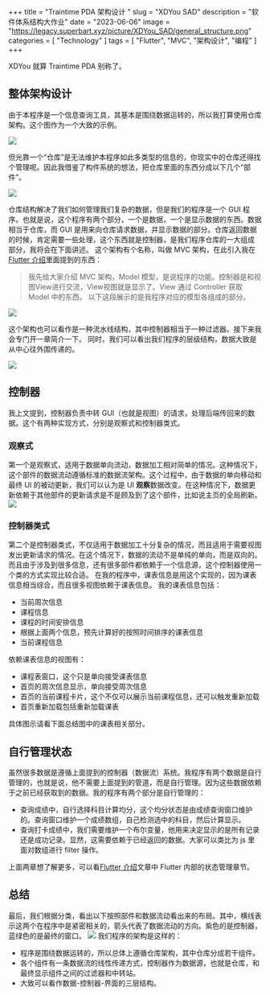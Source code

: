 +++
title = "Traintime PDA 架构设计 "
slug = "XDYou SAD"
description = "软件体系结构大作业"
date = "2023-06-06"
image = "https://legacy.superbart.xyz/picture/XDYou_SAD/general_structure.png"
categories = [
    "Technology"
]
tags = [
    "Flutter",
    "MVC",
    "架构设计",
    "编程"
]
+++

XDYou 就算 Traintime PDA 别称了。

## 整体架构设计
由于本程序是一个信息查询工具，其基本是围绕数据运转的，所以我打算使用仓库架构。这个图作为一个大致的示例。

![](https://legacy.superbart.xyz/picture/XDYou_SAD/repo.png)

但光靠一个“仓库”是无法维护本程序如此多类型的信息的，你现实中的仓库还得找个管理呢。因此我借鉴了构件系统的想法，把仓库里面的东西分成以下几个“部件”。

![](https://legacy.superbart.xyz/picture/XDYou_SAD/components.png)

仓库结构解决了我们如何管理我们复杂的数据，但是我们的程序是一个 GUI 程序。也就是说，这个程序有两个部分，一个是数据，一个是显示数据的东西。数据相当于仓库，而 GUI 是用来向仓库请求数据，并显示数据的部分。仓库返回数据的时候，肯定需要一些处理，这个东西就是控制器，是我们程序仓库的一大组成 部分，我将会在下面讲述。
这个架构有个名称，叫做 MVC 架构，在此引入我在[Flutter 介绍](https://legacy.superbart.xyz/writing/Flutter%20Introduction.html)里面提到的东西：
> 我先给大家介绍 MVC 架构，Model 模型，是说程序的功能。控制器是和视图View进行交流，View视图就是显示了。View 通过 Controller 获取 Model 中的东西。
> 以下这段展示的是我程序对应的模型各组成的部分。

![](https://legacy.superbart.xyz/picture/XDYou_SAD/simple_structure.png)

这个架构也可以看作是一种流水线结构，其中控制器相当于一种过滤器。接下来我会专门开一章简介一下。
同时，我们可以看出我们程序的层级结构，数据大致是从中心往外围传递的。  

![](https://legacy.superbart.xyz/picture/XDYou_SAD/level.png)

## 控制器
我上文提到，控制器负责中转 GUI（也就是视图）的请求，处理后端传回来的数据。这个有两种实现方式，分别是观察式和控制器类式。
### 观察式
第一个是观察式，适用于数据单向流动，数据加工相对简单的情况。这种情况下，这个部件的数据流动遵循标准的数据流架构。这个过程中，由于数据的单向移动和最终 UI 的被动更新，我们可以认为是 UI **观察**数据改变。在这种情况下，数据更新依赖于其他部件的更新请求是不是顾及到了这个部件，比如说主页的全局刷新。
![](https://legacy.superbart.xyz/picture/XDYou_SAD/observe.png)
### 控制器类式
第二个是控制器类式，不仅适用于数据加工十分复杂的情况，而且适用于需要视图发出更新请求的情况。在这个情况下，数据的流动不是单纯的单向，而是双向的。而且由于涉及到很多信息，还有很多部件都依赖于一个信息源，这个控制器使用一个类的方式实现比较合适。
在我的程序中，课表信息是用这个实现的，因为课表信息相当综合，而且很多视图依赖于课表信息。
我的课表信息包括：

- 当前周次信息
- 课程信息
- 课程的时间安排信息
- 根据上面两个信息，预先计算好的按照时间排序的课表信息
- 当前课程信息

依赖课表信息的视图有：

- 课程表窗口，这个只是单向接受课表信息
- 首页的周次信息显示，单向接受周次信息
- 首页的当前课程卡片，这个不仅可以展示当前课程信息，还可以触发重新加载
- 首页重新加载包括重新加载课表

具体图示请看下面总结图中的课表相关部分。
## 自行管理状态
虽然很多数据是遵循上面提到的控制器（数据流）系统。我程序有两个数据是自行管理的，也就是说，他不需要上面提到的管道，而是自行管理。因为这些数据依赖于之前已经获取到的数据。我的程序有两个部分是自行管理的：

- 查询成绩中，自行选择科目计算均分，这个均分状态是由成绩查询窗口维护的。查询窗口维护一个成绩数组，自己检测选中的科目，然后计算显示。
- 查询打卡成绩中，我们需要维护一个布尔变量，他用来决定显示的是所有记录还是成功记录。显然，这需要依赖于已经返回的数据。大家可以类比为 js 里面对数组进行 filter 操作。

上面两章想了解更多，可以看[Flutter 介绍](https://legacy.superbart.xyz/writing/Flutter%20Introduction.html)文章中 Flutter 内部的状态管理章节。
## 总结
最后，我们根据分类，看出以下按照部件和数据流动看出来的布局。其中，横线表示这两个在程序中是紧密相关的，箭头代表了数据流动的方向。紫色的是控制器，蓝绿色的是最终的窗口。
![](https://legacy.superbart.xyz/picture/XDYou_SAD/general_structure.png)
我们程序的架构是这样的：

- 程序是围绕数据运转的，所以总体上遵循仓库架构，其中仓库分成若干组件。
- 各个组件有一条数据流的线性传递方式，控制器作为数据源，也就是仓库，和最终显示组件之间的过滤器和中转站。
- 大致可以看作数据-控制器-界面的三层结构。
